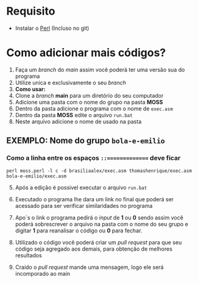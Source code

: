 # Requisito
* Instalar o [Perl](https://www.activestate.com/products/perl/downloads/ "Perl Downloads") (Incluso no git)

# Como adicionar mais códigos?
1. Faça um *branch* do *main* assim você poderá ter uma versão sua do programa
2. Utilize unica e exclusivamente o seu *branch*
3. **Como usar:**
  1. Clone a *branch* **main** para um diretório do seu computador
  2. Adicione uma pasta com o nome do grupo na pasta **MOSS** 
  3. Dentro da pasta adicione o programa com o nome de `exec.asm`
  4. Dentro da pasta **MOSS** edite o arquivo `run.bat` 
  5. Neste arquivo adicione o nome de usado na pasta

  ## EXEMPLO: Nome do grupo `bola-e-emilio`
  ### Como a linha entre os espaços `::=============` deve ficar
  `perl moss.perl -l c -d brasiliaalex/exec.asm thomashenrique/exec.asm bola-e-emilio/exec.asm`

  5. Após a edição é possivel executar o arquivo `run.bat`
  6. Executado o programa lhe dara um link no final que poderá ser acessado para ser verificar similaridades no programa
  7. Apo´s o link o programa pedirá o *input* de **1** ou **0** sendo assim você poderá sobrescrever o arquivo na pasta com o nome do seu grupo e digitar **1** para reanalisar o     código ou **0** para fechar.

4. Utilizado o código você poderá criar um *pull request* para que seu código seja agregado aos demais, para obtenção de melhores resultados
5. Craido o *pull request* mande uma mensagem, logo ele será incomporado ao main 



